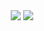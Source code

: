 
<div align="center">
<img src="https://capsule-render.vercel.app/api?type=blur&height=300&color=gradient&text=Alexy%20VANOT&textBg=false&animation=fadeIn&fontSize=70&section=header&reversal=false" />
  <picture>
    <source
      srcset="https://github-readme-stats.vercel.app/api?username=alexyvanot&show_icons=true&theme=tokyonight"
      media="(prefers-color-scheme: dark)"
    />
    <source
      srcset="https://github-readme-stats.vercel.app/api?username=alexyvanot&show_icons=true&theme=default&bg_color=white"
      media="(prefers-color-scheme: light), (prefers-color-scheme: no-preference)"
    />
    <img src="https://github-readme-stats.vercel.app/api?username=alexyvanot&show_icons=true&theme=tokyonight" />
  </picture>
</div>

<!--
**alexyvanot/alexyvanot** is a ✨ _special_ ✨ repository because its `README.md` (this file) appears on your GitHub profile.

Here are some ideas to get you started:

- 🔭 I’m currently working on ...
- 🌱 I’m currently learning ...
- 👯 I’m looking to collaborate on ...
- 🤔 I’m looking for help with ...
- 💬 Ask me about ...
- 📫 How to reach me: ...
- 😄 Pronouns: ...
- ⚡ Fun fact: ...
-->
